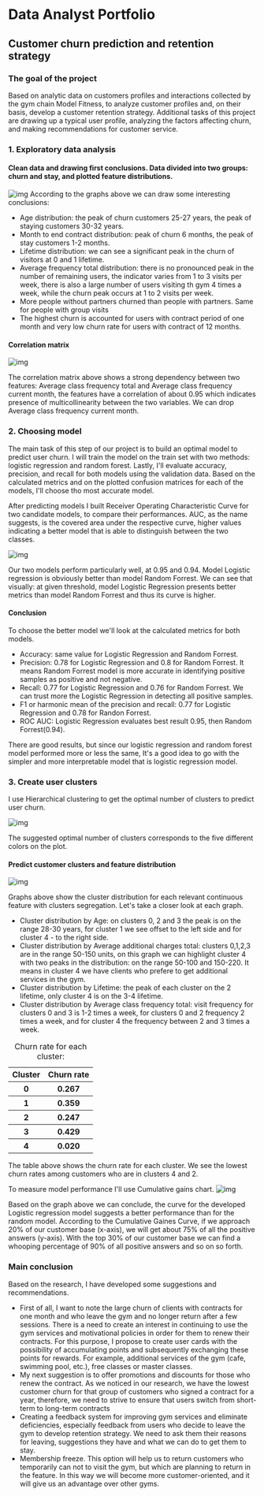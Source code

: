 # Data Analyst Portfolio

## Customer churn prediction and retention strategy

### The goal of the project

Based on analytic data on customers profiles and interactions collected by 
the gym chain Model Fitness, to analyze customer profiles and, 
on their basis, develop a customer retention strategy. Additional tasks of this project are drawing up a typical user profile, analyzing the factors affecting churn, and making recommendations for customer service.

### 1. Exploratory data analysis

#### Clean data and drawing first conclusions. Data divided into two groups: churn and stay, and plotted feature distributions.

![img](churn_distribution.png)
According to the graphs above we can draw some interesting conclusions:
<ul>
    <li>Age distribution: the peak of churn customers 25-27 years, the peak of staying customers 30-32 years.</li>
    <li>Month to end contract distribution: peak of churn 6 months, the peak of stay customers 1-2 months.</li>
    <li>Lifetime distribution: we can see a significant peak in the churn of visitors at 0 and 1 lifetime.</li>
    <li>Average frequency total distribution: there is no pronounced peak in 
the number of remaining users, the indicator varies from 1 to 3 visits per week, there is also a large number of users visiting th gym 4 times a week, while the churn peak occurs at 1 to 2 visits per week.
    <li>More people without partners churned than people with partners. Same for people with group visits</li>
    <li>The highest churn is accounted for users with contract period of one month and very low churn rate for users with contract of 12 months.</li>
</ul>

#### Correlation matrix

![img](gym_corr.png)

The correlation matrix above shows a strong dependency between two features: Average class frequency total and Average class frequency current month, the features have a correlation of about 0.95 which indicates presence of multicollinearity between the two variables. We can drop Average class frequency current month.

### 2. Choosing model

The main task of this step of our project is to build an optimal model 
to predict user churn. I will train the model on the train set with 
two methods: logistic regression and random forest. Lastly, I'll evaluate 
accuracy, precision, and recall for both models using the validation data. 
Based on the calculated metrics and on the plotted confusion matrices for 
each of the models, I'll choose tho most accurate model.

After predicting models I built Receiver Operating Characteristic Curve for two candidate models, to compare their performances. AUC, as the name suggests, is the covered area under the respective curve, higher values indicating a better model that is able to distinguish between the two classes.

![img](roc_curve.png)

Our two models perform particularly well, at 0.95 and 0.94. Model Logistic regression is obviously better than model Random Forrest. We can see that visually: at given threshold, model Logistic Regression presents better metrics than model Random Forrest and thus its curve is higher.

#### Conclusion

To choose the better model we'll look at the calculated metrics for  both models.
<ul>
<li>Accuracy: same value for Logistic Regression and Random Forrest.</li>
<li>Precision: 0.78 for Logistic Regression and 0.8 for Random Forrest. It means Random Forrest model is more accurate in identifying positive samples as positive and not negative.</li>
<li>Recall: 0.77 for Logistic Regression and 0.76 for Random Forrest. We can trust more the Logistic Regression in detecting all positive samples.</li>
<li>F1 or harmonic mean of the precision and recall: 0.77 for Logistic Regression and 0.78 for Randon Forrest.</li>
<li>ROC AUC: Logistic Regression evaluates best result 0.95, then Random Forrest(0.94).</li>
</ul>
There are good results, but since our logistic regression and random forest 
model performed more or less the same, It's a good idea to go with the 
simpler and more interpretable model that is logistic regression model.

### 3. Create user clusters

I use Hierarchical clustering to get the optimal number of clusters to 
predict user churn.

![img](gym_clusters.png)

The suggested optimal number of clusters corresponds to the five different 
colors on the plot.

#### Predict customer clusters and feature distribution

![img](distr_clusters.png)

Graphs above show the cluster distribution for each relevant continuous feature with clusters segregation.
Let's take a closer look at each graph.
<ul>
<li>Cluster distribution by Age:
on clusters 0, 2 and 3 the peak is on the range 28-30 years, for cluster 1 we see offset to the left side and for cluster 4 - to the right side.</li>
<li>Cluster distribution by Average additional charges total: clusters 0,1,2,3 are in the range 50-150 units, on this graph we can highlight cluster 4 with two peaks in the distribution: on the range 50-100 and 150-220. It means in cluster 4 we have clients who prefere to get additional services in the gym.</li>
<li>Cluster distribution by Lifetime: the peak of each cluster on the 2 lifetime, only cluster 4 is on the 3-4 lifetime.</li>
<li>Cluster distribution by Average class frequency total: visit frequency for clusters 0 and 3 is 1-2 times a week, for clusters 0 and 2 frequency 2 times a week, and for cluster 4 the frequency between 2 and 3 times a week.</li>
</ul>  

<table>
    <caption>Churn rate for each cluster:</caption>
    <tr>
        <th>Cluster</th>
        <th>Churn rate</th>
    </tr>
    <tr>
        <th>0</th>
        <th>0.267</th>
    </tr>
    <tr>
        <th>1</th>
        <th>0.359</th>
    </tr>
    <tr>
        <th>2</th>
        <th>0.247</th>
    </tr>
    <tr>
        <th>3</th>
        <th>0.429</th>
    </tr>
    <tr>
        <th>4</th>
        <th>0.020</th>
    </tr>
</table>

The table above shows the churn rate for each cluster. We see the lowest 
churn rates among customers who are in clusters 4 and 2.


To measure model performance I'll use Cumulative gains chart.
![img](cum_gains_curve.png)

Based on the graph above we can conclude, the curve for the developed Logistic regression model suggests a better performance than for the random model. According to the Cumulative Gaines Curve, if we approach 20% of our customer base (x-axis), we will get about 75% of all the positive answers (y-axis). With the top 30% of our customer base we can find a whooping percentage of 90% of all positive answers and so on so forth.

### Main conclusion

Based on the research, I have developed some suggestions and recommendations.
<ul>
    <li>First of all, I want to note the large churn of clients with contracts 
for one month and who leave the gym and no longer return after a few sessions.  
There is a need to create an interest in continuing to use the gym services
and motivational policies in order for them to renew their contracts.  
For this purpose, I propose to create user cards with the possibility 
of accumulating points and subsequently exchanging these points for rewards. 
For example, additional services of the gym (cafe, swimming pool, etc.), 
free classes or master classes.</li>
    <li>My next suggestion is to offer promotions and discounts for those 
who renew the contract.  As we noticed in our research, we have the lowest 
customer churn for that group of customers who signed a contract for a year,
therefore, we need to strive to ensure that users switch from short-term 
to long-term contracts</li>
    <li>Creating a feedback system for improving gym services and eliminate
deficiencies, especially feedback from users who decide to leave the gym to develop retention strategy. 
We need to ask them their reasons for leaving, suggestions they have and 
what we can do to get them to stay.</li>
    <li>Membership freeze. This option will help us to return customers 
who temporarily can not to visit the gym, but which are planning to return
in the feature. In this way we will become more customer-oriented, 
and it will give us an advantage over other gyms.</li>
</ul>